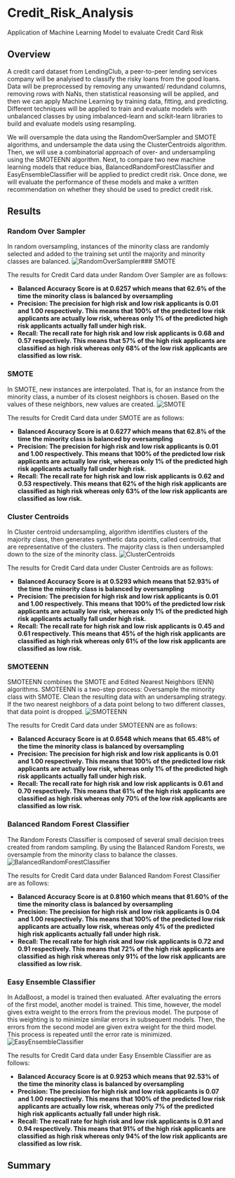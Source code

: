 # Credit_Risk_Analysis

Application of Machine Learning Model to evaluate Credit Card Risk

## Overview

A credit card dataset from LendingClub, a peer-to-peer lending services company will be analyised to classify the risky loans from the good loans. Data will be preprocessed by removing any unwanted/ redundand columns, removing rows with NaNs, then statistical reasonsing will be applied, and then we can apply Machine Learning by training data, fitting, and predicting. Different techniques will be applied to train and evaluate models with unbalanced classes by using imbalanced-learn and scikit-learn libraries to build and evaluate models using resampling. 

We will oversample the data using the RandomOverSampler and SMOTE algorithms, and undersample the data using the ClusterCentroids algorithm. Then, we will use a combinatorial approach of over- and undersampling using the SMOTEENN algorithm. Next, to compare two new machine learning models that reduce bias, BalancedRandomForestClassifier and EasyEnsembleClassifier will be applied to predict credit risk. Once done, we will evaluate the performance of these models and make a written recommendation on whether they should be used to predict credit risk.

## Results

### Random Over Sampler
In random oversampling, instances of the minority class are randomly selected and added to the training set until the majority and minority classes are balanced.
![RandomOverSampler](https://user-images.githubusercontent.com/108366412/198415167-cf3afacb-ff49-47b7-a8c6-c3e624be9b96.png)### SMOTE

The results for Credit Card data under Random Over Sampler are as follows:
* **Balanced Accuracy Score is at 0.6257 which means that 62.6% of the time the minority class is balanced by oversampling**
* **Precision: The precision for high risk and low risk applicants is 0.01 and 1.00 respectively. This means that 100% of the predicted low risk applicants are actually low risk, whereas only 1% of the predicted high risk applicants actually fall under high risk.**
* **Recall: The recall rate for high risk and low risk applicants is 0.68 and 0.57 respectively. This means that 57% of the high risk applicants are classified as high risk whereas only 68% of the low risk applicants are classified as low risk.**

### SMOTE
In SMOTE, new instances are interpolated. That is, for an instance from the minority class, a number of its closest neighbors is chosen. Based on the values of these neighbors, new values are created.
![SMOTE](https://user-images.githubusercontent.com/108366412/198415201-e70a8413-b670-412b-b4e9-a8e333482c8e.png)

The results for Credit Card data under SMOTE are as follows:
* **Balanced Accuracy Score is at 0.6277 which means that 62.8% of the time the minority class is balanced by oversampling**
* **Precision: The precision for high risk and low risk applicants is 0.01 and 1.00 respectively. This means that 100% of the predicted low risk applicants are actually low risk, whereas only 1% of the predicted high risk applicants actually fall under high risk.**
* **Recall: The recall rate for high risk and low risk applicants is 0.62 and 0.53 respectively. This means that 62% of the high risk applicants are classified as high risk whereas only 63% of the low risk applicants are classified as low risk.**

### Cluster Centroids
In Cluster centroid undersampling, algorithm identifies clusters of the majority class, then generates synthetic data points, called centroids, that are representative of the clusters. The majority class is then undersampled down to the size of the minority class.
![ClusterCentroids](https://user-images.githubusercontent.com/108366412/198415229-e4f56a7c-a477-41bf-af47-6c088ced46c0.png)

The results for Credit Card data under Cluster Centroids are as follows:
* **Balanced Accuracy Score is at 0.5293 which means that 52.93% of the time the minority class is balanced by oversampling**
* **Precision: The precision for high risk and low risk applicants is 0.01 and 1.00 respectively. This means that 100% of the predicted low risk applicants are actually low risk, whereas only 1% of the predicted high risk applicants actually fall under high risk.**
* **Recall: The recall rate for high risk and low risk applicants is 0.45 and 0.61 respectively. This means that 45% of the high risk applicants are classified as high risk whereas only 61% of the low risk applicants are classified as low risk.**

### SMOTEENN
SMOTEENN combines the SMOTE and Edited Nearest Neighbors (ENN) algorithms. SMOTEENN is a two-step process: Oversample the minority class with SMOTE.
Clean the resulting data with an undersampling strategy. If the two nearest neighbors of a data point belong to two different classes, that data point is dropped.
![SMOTEENN](https://user-images.githubusercontent.com/108366412/198415249-fa53ae2a-ed9e-409e-a726-bc225d8c51ee.png)

The results for Credit Card data under SMOTEENN are as follows:
* **Balanced Accuracy Score is at 0.6548 which means that 65.48% of the time the minority class is balanced by oversampling**
* **Precision: The precision for high risk and low risk applicants is 0.01 and 1.00 respectively. This means that 100% of the predicted low risk applicants are actually low risk, whereas only 1% of the predicted high risk applicants actually fall under high risk.**
* **Recall: The recall rate for high risk and low risk applicants is 0.61 and 0.70 respectively. This means that 61% of the high risk applicants are classified as high risk whereas only 70% of the low risk applicants are classified as low risk.**

### Balanced Random Forest Classifier
The Random Forests Classifier is composed of several small decision trees created from random sampling. By using the Balanced Random Forests, we oversample from the minority class to balance the classes.
![BalancedRandomForestClassifier](https://user-images.githubusercontent.com/108366412/198415274-53f49d67-5dab-42ad-8597-bd26f41fe00a.png)

The results for Credit Card data under Balanced Random Forest Classifier are as follows:
* **Balanced Accuracy Score is at 0.8160 which means that 81.60% of the time the minority class is balanced by oversampling**
* **Precision: The precision for high risk and low risk applicants is 0.04 and 1.00 respectively. This means that 100% of the predicted low risk applicants are actually low risk, whereas only 4% of the predicted high risk applicants actually fall under high risk.**
* **Recall: The recall rate for high risk and low risk applicants is 0.72 and 0.91 respectively. This means that 72% of the high risk applicants are classified as high risk whereas only 91% of the low risk applicants are classified as low risk.**

### Easy Ensemble Classifier
In AdaBoost, a model is trained then evaluated. After evaluating the errors of the first model, another model is trained. This time, however, the model gives extra weight to the errors from the previous model. The purpose of this weighting is to minimize similar errors in subsequent models. Then, the errors from the second model are given extra weight for the third model. This process is repeated until the error rate is minimized.
![EasyEnsembleClassifier](https://user-images.githubusercontent.com/108366412/198415317-dda15141-c7d0-474e-9bc5-11ed3a747e4e.png)

The results for Credit Card data under Easy Ensemble Classifier are as follows:
* **Balanced Accuracy Score is at 0.9253 which means that 92.53% of the time the minority class is balanced by oversampling**
* **Precision: The precision for high risk and low risk applicants is 0.07 and 1.00 respectively. This means that 100% of the predicted low risk applicants are actually low risk, whereas only 7% of the predicted high risk applicants actually fall under high risk.**
* **Recall: The recall rate for high risk and low risk applicants is 0.91 and 0.94 respectively. This means that 91% of the high risk applicants are classified as high risk whereas only 94% of the low risk applicants are classified as low risk.**

## Summary

